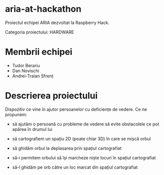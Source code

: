 aria-at-hackathon
=================

Proiectul echipei ARIA dezvoltat la Raspberry Hack.

Categoria proiectului: HARDWARE

Membrii echipei
===============
  - Tudor Berariu
  - Dan Novischi
  - Andrei-Traian Sfrenț

Descrierea proiectului
======================

Dispozitiv ce vine în ajutor persoanelor cu deficiențe de vedere.
Ce ne propunem: 
  
  - să ajutăm o persoană cu probleme de vedere să evite obstacolele ce
    pot apărea în drumul lui

  - să cartografiem un spațiu 2D (poate chiar 3D) în care se mișcă orbul

  - să ghidăm orbul la deplasarea prin spațiul cartografiat

  - să-i permitem orbului să își marcheze niște locuri în spațiul cartografiat

  - să-l ghidăm pe orb către un loc marcat din spațiul cartografiat
